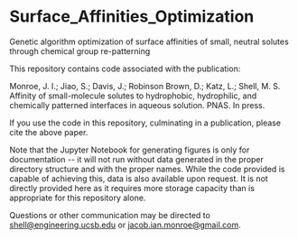 # Surface_Affinities_Optimization
Genetic algorithm optimization of surface affinities of small, neutral solutes through chemical group re-patterning

This repository contains code associated with the publication:

Monroe, J. I.; Jiao, S.; Davis, J.; Robinson Brown, D.; Katz, L.; Shell, M. S. Affinity of small-molecule solutes to hydrophobic, hydrophilic, and chemically patterned interfaces in aqueous solution. PNAS. In press.

If you use the code in this repository, culminating in a publication, please cite the above paper.

Note that the Jupyter Notebook for generating figures is only for documentation -- it will not run without data generated in the proper directory structure and with the proper names. While the code provided is capable of achieving this, data is also available upon request. It is not directly provided here as it requires more storage capacity than is appropriate for this repository alone.

Questions or other communication may be directed to shell@engineering.ucsb.edu or jacob.ian.monroe@gmail.com.

